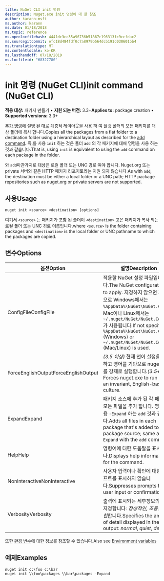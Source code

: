 ```yaml
---
title: NuGet CLI init 명령
description: Nuget.exe init 명령에 대 한 참조
author: karann-msft
ms.author: karann
ms.date: 01/18/2018
ms.topic: reference
ms.openlocfilehash: 4441dc3cc35a96736b51867c196313fc9ccfdac2
ms.sourcegitcommit: efc18d484fdf0c7a8979b564dcb191c030601bb4
ms.translationtype: MT
ms.contentlocale: ko-KR
ms.lasthandoff: 07/18/2019
ms.locfileid: "68327780"
---
```

# <a name="init-command-nuget-cli"></a><span data-ttu-id="c8553-103">init 명령 (NuGet CLI)</span><span class="sxs-lookup"><span data-stu-id="c8553-103">init command (NuGet CLI)</span></span>

<span data-ttu-id="c8553-104">**적용 대상:** 패키지 만들기 &bullet; **지원 되는 버전:** 3.3+</span><span class="sxs-lookup"><span data-stu-id="c8553-104">**Applies to:** package creation &bullet; **Supported versions:** 3.3+</span></span>

<span data-ttu-id="c8553-105">[추가 명령](cli-ref-add.md)에 설명 된 대로 계층적 레이아웃을 사용 하 여 플랫 폴더의 모든 패키지를 대상 폴더에 복사 합니다.</span><span class="sxs-lookup"><span data-stu-id="c8553-105">Copies all the packages from a flat folder to a destination folder using a hierarchical layout as described for the [add command](cli-ref-add.md).</span></span> <span data-ttu-id="c8553-106">즉,를 사용 `init` 하는 것은 폴더 `add` 의 각 패키지에 대해 명령을 사용 하는 것과 같습니다.</span><span class="sxs-lookup"><span data-stu-id="c8553-106">That is, using `init` is equivalent to using the `add` command on each package in the folder.</span></span>

<span data-ttu-id="c8553-107">와 `add`마찬가지로 대상은 로컬 폴더 또는 UNC 경로 여야 합니다. Nuget.org 또는 private 서버와 같은 HTTP 패키지 리포지토리는 지원 되지 않습니다.</span><span class="sxs-lookup"><span data-stu-id="c8553-107">As with `add`, the destination must be either a local folder or a UNC path; HTTP package repositories such as nuget.org or private servers are not supported.</span></span>

## <a name="usage"></a><span data-ttu-id="c8553-108">사용</span><span class="sxs-lookup"><span data-stu-id="c8553-108">Usage</span></span>

```cli
nuget init <source> <destination> [options]
```

<span data-ttu-id="c8553-109">여기서 `<source>` 는 패키지가 포함 된 폴더이 `<destination>` 고은 패키지가 복사 되는 로컬 폴더 또는 UNC 경로 이름입니다.</span><span class="sxs-lookup"><span data-stu-id="c8553-109">where `<source>` is the folder containing packages and `<destination>` is the local folder or UNC pathname to which the packages are copied.</span></span>

## <a name="options"></a><span data-ttu-id="c8553-110">변수</span><span class="sxs-lookup"><span data-stu-id="c8553-110">Options</span></span>

| <span data-ttu-id="c8553-111">옵션</span><span class="sxs-lookup"><span data-stu-id="c8553-111">Option</span></span> | <span data-ttu-id="c8553-112">설명</span><span class="sxs-lookup"><span data-stu-id="c8553-112">Description</span></span> |
| --- | --- |
| <span data-ttu-id="c8553-113">ConfigFile</span><span class="sxs-lookup"><span data-stu-id="c8553-113">ConfigFile</span></span> | <span data-ttu-id="c8553-114">적용할 NuGet 설정 파일입니다.</span><span class="sxs-lookup"><span data-stu-id="c8553-114">The NuGet configuration file to apply.</span></span> <span data-ttu-id="c8553-115">지정하지 않으면 기본적으로 Windows에서는 `%AppData%\NuGet\NuGet.Config`, Mac이나 Linux에서는 `~/.nuget/NuGet/NuGet.Config`가 사용됩니다.</span><span class="sxs-lookup"><span data-stu-id="c8553-115">If not specified, `%AppData%\NuGet\NuGet.Config` (Windows) or `~/.nuget/NuGet/NuGet.Config` (Mac/Linux) is used.</span></span>|
| <span data-ttu-id="c8553-116">ForceEnglishOutput</span><span class="sxs-lookup"><span data-stu-id="c8553-116">ForceEnglishOutput</span></span> | <span data-ttu-id="c8553-117">*(3.5 이상)*  현재 언어 설정을 무시하고 영어를 기반으로 nuget.exe를 강제로 실행합니다.</span><span class="sxs-lookup"><span data-stu-id="c8553-117">*(3.5+)* Forces nuget.exe to run using an invariant, English-based culture.</span></span> |
| <span data-ttu-id="c8553-118">Expand</span><span class="sxs-lookup"><span data-stu-id="c8553-118">Expand</span></span> | <span data-ttu-id="c8553-119">패키지 소스에 추가 된 각 패키지의 모든 파일을 추가 합니다. 명령을 사용 `-Expand` 하는 `add` 것과 같습니다.</span><span class="sxs-lookup"><span data-stu-id="c8553-119">Adds all files in each package that's added to the package source; same as `-Expand` with the `add` command.</span></span> |
| <span data-ttu-id="c8553-120">Help</span><span class="sxs-lookup"><span data-stu-id="c8553-120">Help</span></span> | <span data-ttu-id="c8553-121">명령어에 대한 도움말을 표시합니다.</span><span class="sxs-lookup"><span data-stu-id="c8553-121">Displays help information for the command.</span></span> |
| <span data-ttu-id="c8553-122">NonInteractive</span><span class="sxs-lookup"><span data-stu-id="c8553-122">NonInteractive</span></span> | <span data-ttu-id="c8553-123">사용자 입력이나 확인에 대한 프롬프트를 표시하지 않습니다.</span><span class="sxs-lookup"><span data-stu-id="c8553-123">Suppresses prompts for user input or confirmations.</span></span> |
| <span data-ttu-id="c8553-124">Verbosity</span><span class="sxs-lookup"><span data-stu-id="c8553-124">Verbosity</span></span> | <span data-ttu-id="c8553-125">출력에 표시되는 세부정보의 양을 지정합니다: *정상적인*, *조용한*, *자세한*합니다.</span><span class="sxs-lookup"><span data-stu-id="c8553-125">Specifies the amount of detail displayed in the output: *normal*, *quiet*, *detailed*.</span></span> |

<span data-ttu-id="c8553-126">또한 [환경 변수](cli-ref-environment-variables.md)에 대한 정보를 참조할 수 있습니다.</span><span class="sxs-lookup"><span data-stu-id="c8553-126">Also see [Environment variables](cli-ref-environment-variables.md)</span></span>

## <a name="examples"></a><span data-ttu-id="c8553-127">예제</span><span class="sxs-lookup"><span data-stu-id="c8553-127">Examples</span></span>

```cli
nuget init c:\foo c:\bar
nuget init \\foo\packages \\bar\packages -Expand
```
